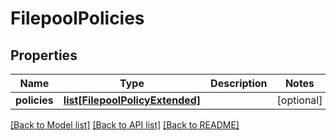 # FilepoolPolicies

## Properties
Name | Type | Description | Notes
------------ | ------------- | ------------- | -------------
**policies** | [**list[FilepoolPolicyExtended]**](FilepoolPolicyExtended.md) |  | [optional] 

[[Back to Model list]](../README.md#documentation-for-models) [[Back to API list]](../README.md#documentation-for-api-endpoints) [[Back to README]](../README.md)


